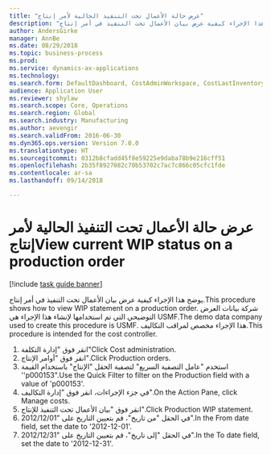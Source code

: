 ```yaml
--- 
title: "عرض حالة الأعمال تحت التنفيذ‬ الحالية لأمر إنتاج"
description: "يوضح هذا الإجراء كيفية عرض بيان الأعمال تحت التنفيذ في أمر إنتاج."
author: AndersGirke
manager: AnnBe
ms.date: 08/29/2018
ms.topic: business-process
ms.prod: 
ms.service: dynamics-ax-applications
ms.technology: 
ms.search.form: DefaultDashboard, CostAdminWorkspace, CostLastInventoryCloseCard, CostLastBackflushCostingCard, CostStatementCacheCard, CostReleasedProductsMissingCostingDataFormPart, CostCalculationPeriodTopVariancesChartFormPart, ProdTable, CostStatement
audience: Application User
ms.reviewer: shylaw
ms.search.scope: Core, Operations
ms.search.region: Global
ms.search.industry: Manufacturing
ms.author: aevengir
ms.search.validFrom: 2016-06-30
ms.dyn365.ops.version: Version 7.0.0
ms.translationtype: HT
ms.sourcegitcommit: 0312b8cfadd45f8e59225e9daba78b9e216cff51
ms.openlocfilehash: 2b35f8927082c70b53702c7ac7c866c05cfc1fde
ms.contentlocale: ar-sa
ms.lasthandoff: 09/14/2018

---
```

# <a name="view-current-wip-status-on-a-production-order"></a><span data-ttu-id="9f7a4-103">عرض حالة الأعمال تحت التنفيذ‬ الحالية لأمر إنتاج</span><span class="sxs-lookup"><span data-stu-id="9f7a4-103">View current WIP status on a production order</span></span>

[!include [task guide banner](../../includes/task-guide-banner.md)]

<span data-ttu-id="9f7a4-104">يوضح هذا الإجراء كيفية عرض بيان الأعمال تحت التنفيذ في أمر إنتاج.</span><span class="sxs-lookup"><span data-stu-id="9f7a4-104">This procedure shows how to view WIP statement on a production order.</span></span> <span data-ttu-id="9f7a4-105">شركة بيانات العرض التوضيحي التي تم استخدامها لإنشاء هذا الإجراء هي USMF.</span><span class="sxs-lookup"><span data-stu-id="9f7a4-105">The demo data company used to create this procedure is USMF.</span></span> <span data-ttu-id="9f7a4-106">هذا الإجراء مخصص لمراقب التكاليف‬.</span><span class="sxs-lookup"><span data-stu-id="9f7a4-106">This procedure is intended for the cost controller.</span></span>

1. <span data-ttu-id="9f7a4-107">انقر فوق "إدارة التكلفة"</span><span class="sxs-lookup"><span data-stu-id="9f7a4-107">Click Cost administration.</span></span>
2. <span data-ttu-id="9f7a4-108">انقر فوق "أوامر الإنتاج".</span><span class="sxs-lookup"><span data-stu-id="9f7a4-108">Click Production orders.</span></span>
3. <span data-ttu-id="9f7a4-109">استخدم "عامل التصفية السريع" لتصفية الحقل "الإنتاج" باستخدام القيمة ''p000153".</span><span class="sxs-lookup"><span data-stu-id="9f7a4-109">Use the Quick Filter to filter on the Production field with a value of 'p000153'.</span></span>
4. <span data-ttu-id="9f7a4-110">في جزء الإجراءات، انقر فوق "إدارة التكاليف‬".</span><span class="sxs-lookup"><span data-stu-id="9f7a4-110">On the Action Pane, click Manage costs.</span></span>
5. <span data-ttu-id="9f7a4-111">انقر فوق "بيان الأعمال تحت التنفيذ للإنتاج".</span><span class="sxs-lookup"><span data-stu-id="9f7a4-111">Click Production WIP statement.</span></span>
6. <span data-ttu-id="9f7a4-112">في الحقل "من تاريخ"، قم بتعيين التاريخ على "2012/12/01".</span><span class="sxs-lookup"><span data-stu-id="9f7a4-112">In the From date field, set the date to '2012-12-01'.</span></span>
7. <span data-ttu-id="9f7a4-113">في الحقل "إلى تاريخ"، قم بتعيين التاريخ على "2012/12/31".</span><span class="sxs-lookup"><span data-stu-id="9f7a4-113">In the To date field, set the date to '2012-12-31'.</span></span>


